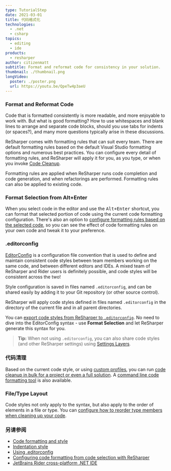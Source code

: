 ```yaml
---
type: TutorialStep
date: 2021-03-01
title: 代码格式化
technologies:
  - .net
  - csharp
topics:
  - editing
  - ide
products:
  - resharper
author: citizenmatt
subtitle: Format and reformat code for consistency in your solution.
thumbnail: ./thumbnail.png
longVideo:
  poster: ./poster.png
  url: https://youtu.be/QpeTw4p3aeU
---
```


### Format and Reformat Code

Code that is formatted consistently is more readable, and more enjoyable to work with. But what is good formatting? How to use whitespaces and blank lines to arrange and separate code blocks, should you use tabs for indents (or spaces?), and many more questions typically arise in these discussions.

ReSharper comes with formatting rules that can suit every  team. There are default formatting rules based on the default Visual Studio formatting options and numerous best practices. You can configure every detail of formatting rules, and ReSharper will apply it for you, as you type, or when you invoke [Code Cleanup](https://www.jetbrains.com/help/resharper/Code_Cleanup__Index.html).

Formatting rules are applied when ReSharper runs code completion and code generation, and when refactorings are performed. Formatting rules can also be applied to existing code.

### Format Selection from Alt+Enter

When you select code in the editor and use the <kbd>Alt+Enter</kbd> shortcut, you can format that selected portion of code using the current code formatting configuration. There's also an option to [configure formatting rules based on the selected code](https://blog.jetbrains.com/dotnet/2017/11/29/configuring-code-formatting-code-selection-resharper/), so you can see the effect of code formatting rules on your own code and tweak it to your preference.

### .editorconfig

[EditorConfig](https://editorconfig.org) is a configuration file convention that is used to define and maintain consistent code styles between team members working on the same code, and between different editors and IDEs. A mixed team of ReSharper and Rider users is definitely possible, and code styles will be consistent across the two!

Style configuration is saved in files named `.editorconfig`, and can be shared easily by adding it to your Git repository (or other source control).

ReSharper will apply code styles defined in files named `.editorconfig` in the directory of the current file and in all parent directories.

You can [export code styles from ReSharper to `.editorconfig`](https://www.jetbrains.com/help/resharper/Using_EditorConfig.html#export-code-style-settings). No need to dive into the EditorConfig syntax - use **Format Selection** and let ReSharper generate this syntax for you.

> **Tip:** When not using `.editorconfig`, you can also share code styles (and other ReSharper settings) using [Settings Layers](https://www.jetbrains.com/help/resharper/Sharing_Configuration_Options.html).

### 代码清理

Based on the current code style, or using [custom profiles](https://www.jetbrains.com/help/resharper/Code_Cleanup__Index.html#profiles), you can run [code cleanup in bulk for a project or even a full solution](https://www.jetbrains.com/help/resharper/Code_Cleanup__Index.html). A [command line code formatting tool](https://www.jetbrains.com/help/resharper/CleanupCode.html) is also available.

### File/Type Layout

Code styles not only apply to the syntax, but also apply to the order of elements in a file or type. You can [configure how to reorder type members when cleaning up your code](https://www.jetbrains.com/help/resharper/Reference__Options__Languages__CSharp__Type_Members_Layout.html).

### 另请参阅

- [Code formatting and style](https://www.jetbrains.com/help/resharper/Code_Formatting_Style.html)
- [Indentation style](https://www.jetbrains.com/help/resharper/Indentation_Style.html)
- [Using .editorconfig](https://www.jetbrains.com/help/resharper/Using_EditorConfig.html)
- [Configuring code formatting from code selection with ReSharper](https://blog.jetbrains.com/dotnet/2017/11/29/configuring-code-formatting-code-selection-resharper/)
- [JetBrains Rider cross-platform .NET IDE](https://www.jetbrains.com/rider/)

